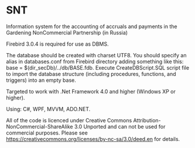 # SNT
Information system for the accounting of accruals and payments in the Gardening NonCommercial Partnership (in Russia)

Firebird 3.0.4 is required for use as DBMS.

The database should be created with charset UTF8. You should specify an alias in databases.conf from Firebird directory adding something like this: base = $(dir_secDb)/../db/BASE.fdb. Execute CreateDBScript.SQL script file to import the database structure (including procedures, functions, and triggers) into an empty base.

Targeted to work with .Net Framework 4.0 and higher (Windows XP or higher).

Using: C#, WPF, MVVM, ADO.NET.

All of the code is licenced under Creative Commons Attribution-NonCommercial-ShareAlike 3.0 Unported and can not be used for commercial purposes. Please see https://creativecommons.org/licenses/by-nc-sa/3.0/deed.en for details.
